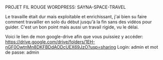 PROJET FIL ROUGE WORDPRESS: SAYNA-SPACE-TRAVEL

Le travaille était dur mais exploitable et enrichissant, j'ai bien su faire comment travailler en solo du début jusqu'à la fin sans des vidéos pour guider. C'est un bon point mais aussi un travail rigide, vu le délai.

Voici le lien de mon google-drive afin que vous puissiez y accéder: https://drive.google.com/drive/folders/1EH-nGF0OwtnMn8DKFBDdAODcUEX69JzO?usp=sharing
Login: admin et mot de passe: admin
